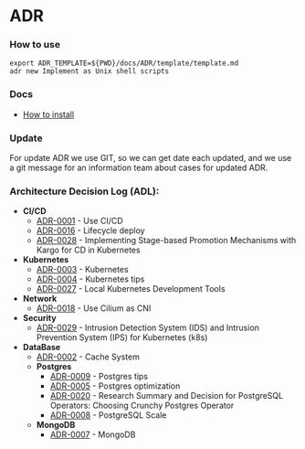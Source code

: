 # ADR

### How to use

```shell
export ADR_TEMPLATE=${PWD}/docs/ADR/template/template.md
adr new Implement as Unix shell scripts
```

### Docs

- [How to install](https://github.com/npryce/adr-tools/blob/master/INSTALL.md)

### Update

For update ADR we use GIT, so we can get date each updated, and we use a git message
for an information team about cases for updated ADR.

### Architecture Decision Log (ADL):

  - **CI/CD**
    - [ADR-0001](./decisions/0001-ci-cd.md) - Use CI/CD
    - [ADR-0016](./decisions/0016-lifecycle-deploy.md) - Lifecycle deploy
    - [ADR-0028](./decisions/0028-application-lifecycle-orchestration.md) - Implementing Stage-based Promotion Mechanisms with Kargo for CD in Kubernetes
  - **Kubernetes**
    - [ADR-0003](./decisions/0003-maintaining-kubernetes.md) - Kubernetes
    - [ADR-0004](./decisions/0004-kubernetes-tips.md) - Kubernetes tips
    - [ADR-0027](./decisions/0027-local-kubernetes-development-tools.md) - Local Kubernetes Development Tools
  - **Network**
    - [ADR-0018](./decisions/0018-kubernetes-network.md) - Use Cilium as CNI
  - **Security**
    - [ADR-0029](./decisions/0029-ids-and-ips.md) - Intrusion Detection System (IDS) and Intrusion Prevention System (IPS) for Kubernetes (k8s)
  - **DataBase**
    - [ADR-0002](./decisions/0002-cache-system.md) - Cache System
    - **Postgres**
      - [ADR-0009](./decisions/0009-postgres-tips.md) - Postgres tips
      - [ADR-0005](./decisions/0005-postgres-optimization.md) - Postgres optimization
      - [ADR-0020](./decisions/0020-postgresql-operator.md) - Research Summary and Decision for PostgreSQL Operators: Choosing Crunchy Postgres Operator
      - [ADR-0008](./decisions/0008-postgresql-scale.md) - PostgreSQL Scale
    - **MongoDB**
      - [ADR-0007](./decisions/0007-mongodb.md) - MongoDB
